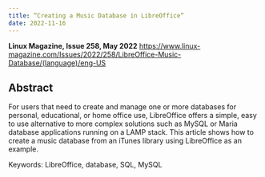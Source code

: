 ```yaml
---
title: “Creating a Music Database in LibreOffice”
date: 2022-11-16
---
```


**Linux Magazine, Issue 258, May 2022**
https://www.linux-magazine.com/Issues/2022/258/LibreOffice-Music-Database/(language)/eng-US

## Abstract
For users that need to create and manage one or more databases for personal, educational, or home office use, LibreOffice offers a simple, easy to use alternative to more complex solutions such as MySQL or Maria database applications running on a LAMP stack. This article shows how to create a music database from an iTunes library using LibreOffice as an example.

Keywords: LibreOffice, database, SQL, MySQL
